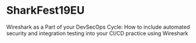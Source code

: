 # SharkFest19EU
Wireshark as a Part of your DevSecOps Cycle: How to include automated security and integration testing into your CI/CD practice using Wireshark
